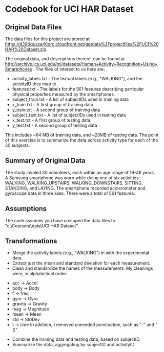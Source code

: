 # Codebook for UCI HAR Dataset

## Original Data Files

The data files for this project are stored at https://d396qusza40orc.cloudfront.net/getdata%2Fprojectfiles%2FUCI%20HAR%20Dataset.zip .

The original data, and descriptions thereof, can be found at http://archive.ics.uci.edu/ml/datasets/Human+Activity+Recognition+Using+Smartphones .
The files of interest to us here are: 
* activity_labels.txt - The textual labels (e.g., "WALKING"), and the activityID they map to.
* features.txt - The labels for the 561 features describing particular physical properties measured by the smartphones.
* subject_train.txt - A list of subjectIDs used in training data
* x_train.txt - A first group of training data
* y_train.txt - A second group of training data
* subject_test.txt - A list of subjectIDs used in testing data
* x_test.txt - A first group of testing data
* y_test.txt - A second group of testing data

This includes ~64 MB of training data, and ~20MB of testing data. The point of this exercise is to summarize the data across activity type for each of the 30 subjects.


## Summary of Original Data

The study involed 30 volunteers, each within an age range of 19-48 years. A Samsung smartphone was worn while doing one of six activities:
WALKING, WALKING_UPSTAIRS, WALKING_DOWNSTAIRS, SITTING, STANDING, and LAYING. The smartphone recorded acclerometer and gyroscope data in three axes. There were a total of 561 features.

## Assumptions

The code assumes you have unzipped the data files to "c:\\Coursera\\data\\UCI HAR Dataset".

## Transformations

* Merge the activity labels (e.g., "WALKING") in with the experimental data.
* Extract just the mean and standard deviation for each measurement.
* Clean and standardize the names of the measurements. My cleanings were, in alphabetical order:
 + acc -> Accel
 + body -> Body
 + f -> freq
 + gyro -> Gyro
 + gravity -> Gravity
 + mag -> Magnitude
 + mean -> Mean
 + std -> StdDev
 + t -> time
 In addition, I removed unneeded punctuation, such as "-" and "()".
* Combine the training data and testing data, based on subjectID.
* Summarize the data, aggregating by subjectID and activityID.

